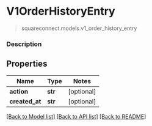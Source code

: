 # V1OrderHistoryEntry
> squareconnect.models.v1_order_history_entry

### Description

## Properties
Name | Type | Notes
------------ | ------------- | -------------
**action** | **str** | [optional] 
**created_at** | **str** | [optional] 

[[Back to Model list]](../README.md#documentation-for-models) [[Back to API list]](../README.md#documentation-for-api-endpoints) [[Back to README]](../README.md)


